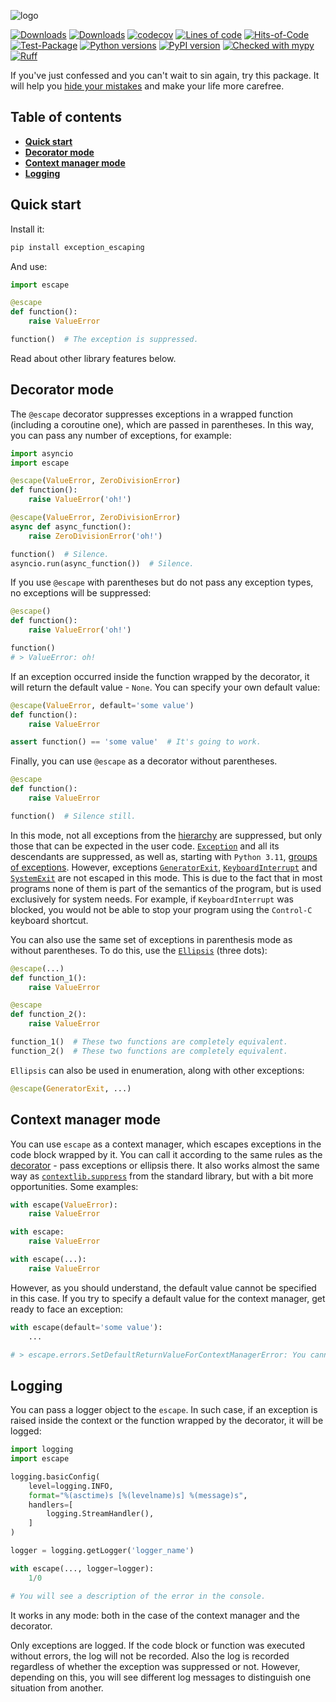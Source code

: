 ![logo](https://raw.githubusercontent.com/pomponchik/exception_escaping/develop/docs/assets/logo_2.svg)

[![Downloads](https://static.pepy.tech/badge/exception_escaping/month)](https://pepy.tech/project/exception_escaping)
[![Downloads](https://static.pepy.tech/badge/exception_escaping)](https://pepy.tech/project/exception_escaping)
[![codecov](https://codecov.io/gh/pomponchik/exception_escaping/graph/badge.svg?token=q7eAfV5g7q)](https://codecov.io/gh/pomponchik/exception_escaping)
[![Lines of code](https://sloc.xyz/github/pomponchik/exception_escaping/?category=code)](https://github.com/boyter/scc/)
[![Hits-of-Code](https://hitsofcode.com/github/pomponchik/exception_escaping?branch=main)](https://hitsofcode.com/github/pomponchik/exception_escaping/view?branch=main)
[![Test-Package](https://github.com/pomponchik/exception_escaping/actions/workflows/tests_and_coverage.yml/badge.svg)](https://github.com/pomponchik/exception_escaping/actions/workflows/tests_and_coverage.yml)
[![Python versions](https://img.shields.io/pypi/pyversions/exception_escaping.svg)](https://pypi.python.org/pypi/exception_escaping)
[![PyPI version](https://badge.fury.io/py/exception_escaping.svg)](https://badge.fury.io/py/exception_escaping)
[![Checked with mypy](http://www.mypy-lang.org/static/mypy_badge.svg)](http://mypy-lang.org/)
[![Ruff](https://img.shields.io/endpoint?url=https://raw.githubusercontent.com/astral-sh/ruff/main/assets/badge/v2.json)](https://github.com/astral-sh/ruff)


If you've just confessed and you can't wait to sin again, try this package. It will help you [hide your mistakes](https://en.wikipedia.org/wiki/Error_hiding) and make your life more carefree.


## Table of contents

- [**Quick start**](#quick-start)
- [**Decorator mode**](#decorator-mode)
- [**Context manager mode**](#context-manager-mode)
- [**Logging**](#logging)


## Quick start

Install it:

```bash
pip install exception_escaping
```

And use:

```python
import escape

@escape
def function():
    raise ValueError

function()  # The exception is suppressed.
```

Read about other library features below.


## Decorator mode

The `@escape` decorator suppresses exceptions in a wrapped function (including a coroutine one), which are passed in parentheses. In this way, you can pass any number of exceptions, for example:

```python
import asyncio
import escape

@escape(ValueError, ZeroDivisionError)
def function():
    raise ValueError('oh!')

@escape(ValueError, ZeroDivisionError)
async def async_function():
    raise ZeroDivisionError('oh!')

function()  # Silence.
asyncio.run(async_function())  # Silence.
```

If you use `@escape` with parentheses but do not pass any exception types, no exceptions will be suppressed:

```python
@escape()
def function():
    raise ValueError('oh!')

function()
# > ValueError: oh!
```

If an exception occurred inside the function wrapped by the decorator, it will return the default value - `None`. You can specify your own default value:

```python
@escape(ValueError, default='some value')
def function():
    raise ValueError

assert function() == 'some value'  # It's going to work.
```

Finally, you can use `@escape` as a decorator without parentheses.

```python
@escape
def function():
    raise ValueError

function()  # Silence still.
```

In this mode, not all exceptions from the [hierarchy](https://docs.python.org/3/library/exceptions.html#exception-hierarchy) are suppressed, but only those that can be expected in the user code.  [`Exception`](https://docs.python.org/3/library/exceptions.html#Exception) and all its descendants are suppressed, as well as, starting with `Python 3.11`, [groups of exceptions](https://docs.python.org/3/library/exceptions.html#exception-groups). However, exceptions [`GeneratorExit`](https://docs.python.org/3/library/exceptions.html#GeneratorExit), [`KeyboardInterrupt`](https://docs.python.org/3/library/exceptions.html#KeyboardInterrupt) and [`SystemExit`](https://docs.python.org/3/library/exceptions.html#SystemExit) are not escaped in this mode. This is due to the fact that in most programs none of them is part of the semantics of the program, but is used exclusively for system needs. For example, if `KeyboardInterrupt` was blocked, you would not be able to stop your program using the `Control-C` keyboard shortcut.

You can also use the same set of exceptions in parenthesis mode as without parentheses. To do this, use the [`Ellipsis`](https://docs.python.org/dev/library/constants.html#Ellipsis) (three dots):

```python
@escape(...)
def function_1():
    raise ValueError

@escape
def function_2():
    raise ValueError

function_1()  # These two functions are completely equivalent.
function_2()  # These two functions are completely equivalent.
```

`Ellipsis` can also be used in enumeration, along with other exceptions:

```python
@escape(GeneratorExit, ...)
```


## Context manager mode

You can use `escape` as a context manager, which escapes exceptions in the code block wrapped by it. You can call it according to the same rules as the [decorator](#decorator-mode) - pass exceptions or ellipsis there. It also works almost the same way as [`contextlib.suppress`](https://docs.python.org/3/library/contextlib.html#contextlib.suppress) from the standard library, but with a bit more opportunities. Some examples:

```python
with escape(ValueError):
    raise ValueError

with escape:
    raise ValueError

with escape(...):
    raise ValueError
```

However, as you should understand, the default value cannot be specified in this case. If you try to specify a default value for the context manager, get ready to face an exception:

```python
with escape(default='some value'):
    ...

# > escape.errors.SetDefaultReturnValueForContextManagerError: You cannot set a default value for the context manager. This is only possible for the decorator.
```


## Logging

You can pass a logger object to the `escape`. In such case, if an exception is raised inside the context or the function wrapped by the decorator, it will be logged:

```python
import logging
import escape

logging.basicConfig(
    level=logging.INFO,
    format="%(asctime)s [%(levelname)s] %(message)s",
    handlers=[
        logging.StreamHandler(),
    ]
)

logger = logging.getLogger('logger_name')

with escape(..., logger=logger):
    1/0

# You will see a description of the error in the console.
```

It works in any mode: both in the case of the context manager and the decorator.

Only exceptions are logged. If the code block or function was executed without errors, the log will not be recorded. Also the log is recorded regardless of whether the exception was suppressed or not. However, depending on this, you will see different log messages to distinguish one situation from another.
